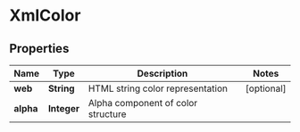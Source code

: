 
# XmlColor

## Properties
Name | Type | Description | Notes
------------ | ------------- | ------------- | -------------
**web** | **String** | HTML string color representation |  [optional]
**alpha** | **Integer** | Alpha component of color structure | 



